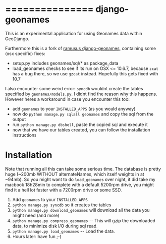 ===============
django-geonames
===============

This is an experimental application for using Geonames data within
GeoDjango. 

Furthermore this is a fork of
[ramusus django-geonames](https://github.com/lazerscience/django-geonames),
containing some (osx specific) fixes:

* setup.py includes geonames/sql/* as package_data
* load_geonames checks to see if its run on OSX <= 10.6.7, 
  because `zcat` has a bug there, so we use `gzcat` instead.
  Hopefully this gets fixed with 10.7

I also encounter some weird error: `syncdb` wouldnt create the tables
specified by `geonames/models.py`. I didnt find the reason why this 
happens. However heres a workaround in case you encounter this too:

* add `geonames` to your `INSTALLED_APPS` (as you would anyway)
* now do `python manage.py sqlall geonames` and copy the sql from the output
* run `python manage.py dbshell`, paste the copied sql and execute it
* now that we have our tables created, you can follow the installation
  instructions

Installation
============

Note that running all this can take some serious time. The database is
pretty huge (~200mb WITHOUT alternateNames, which itself weights in 
at ~94mb). So you might want to do `load_geonames` over night, it did
take my macbook 18h28min to complete with a default 5200rpm drive,
you might find it a hell lot faster with a 7200rpm drive or some
SSD.

1. Add `geonames` to your `INSTALLED_APPS`
2. `python manage.py syncdb` so it creates the tables
3. `python manage.py download_geonames` will download all the data 
    you might need (and more)
4. `python manage.py compress_geonames` -- This will gzip the downloaded
    data, to minimize disk I/O during sql read.
5. `python manage.py load_geonames` -- Load the data.
6. Hours later: have fun ;-)
